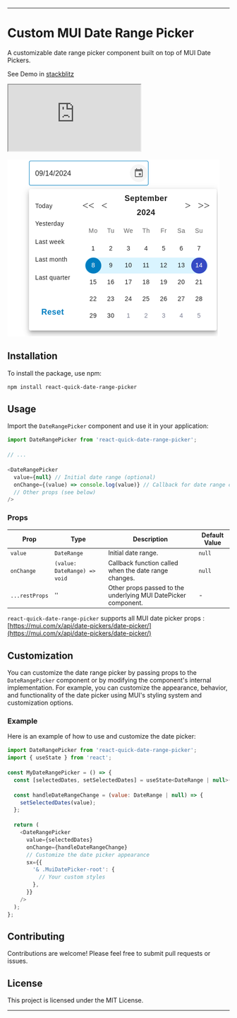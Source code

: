 
---

# Custom MUI Date Range Picker

A customizable date range picker component built on top of MUI Date Pickers.

See Demo in [stackblitz](https://stackblitz.com/edit/vitejs-vite-zrmeum?file=src%2Findex.css)

<iframe src="https://stackblitz.com/edit/vitejs-vite-zrmeum?embed=1&file=src%2Findex.css"></iframe>

![Date Picker Example](image.png)

## Installation

To install the package, use npm:

```bash
npm install react-quick-date-range-picker
```

## Usage

Import the `DateRangePicker` component and use it in your application:

```javascript
import DateRangePicker from 'react-quick-date-range-picker';

// ...

<DateRangePicker
  value={null} // Initial date range (optional)
  onChange={(value) => console.log(value)} // Callback for date range changes
  // Other props (see below)
/>
```

### Props

| Prop       | Type                         | Description                                   | Default Value |
|------------|------------------------------|-----------------------------------------------|---------------|
| `value`    | `DateRange`                 | Initial date range.                          | `null`        |
| `onChange` | `(value: DateRange) => void` | Callback function called when the date range changes. | `null`        |
| `...restProps` | ''                    | Other props passed to the underlying MUI DatePicker component. | -             |

`react-quick-date-range-picker` supports all MUI date picker props : [https://mui.com/x/api/date-pickers/date-picker/](https://mui.com/x/api/date-pickers/date-picker/)

## Customization

You can customize the date range picker by passing props to the `DateRangePicker` component or by modifying the component's internal implementation. For example, you can customize the appearance, behavior, and functionality of the date picker using MUI's styling system and customization options.

### Example

Here is an example of how to use and customize the date picker:

```javascript
import DateRangePicker from 'react-quick-date-range-picker';
import { useState } from 'react';

const MyDateRangePicker = () => {
  const [selectedDates, setSelectedDates] = useState<DateRange | null>(null);

  const handleDateRangeChange = (value: DateRange | null) => {
    setSelectedDates(value);
  };

  return (
    <DateRangePicker
      value={selectedDates}
      onChange={handleDateRangeChange}
      // Customize the date picker appearance
      sx={{
        '& .MuiDatePicker-root': {
          // Your custom styles
        },
      }}
    />
  );
};
```

## Contributing

Contributions are welcome! Please feel free to submit pull requests or issues.

## License

This project is licensed under the MIT License.

---
